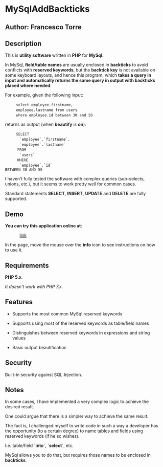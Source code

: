 # MySqlAddBackticks

## Author: Francesco Torre

## Description

This is **utility software** written in **PHP** for **MySql**.

In MySql, **field/table names** are usually enclosed in **backticks** to avoid conflicts with **reserved keywords**, but the **backtick key** is not available on some keyboard layouts, and hence this program, which **takes a query in input and automatically returns the same query in output with backticks placed where needed**.

For example, given the following input:

&nbsp;&nbsp;&nbsp;&nbsp;&nbsp;&nbsp;&nbsp;&nbsp;&nbsp;<code>select employee.firstname,</code>
<br>
&nbsp;&nbsp;&nbsp;&nbsp;&nbsp;&nbsp;&nbsp;&nbsp;&nbsp;<code>employee.lastname from users</code>
<br>
&nbsp;&nbsp;&nbsp;&nbsp;&nbsp;&nbsp;&nbsp;&nbsp;&nbsp;<code>where employee.id between 30 and 50</code>

returns as output (when **beautify** is **on**):

&nbsp;&nbsp;&nbsp;&nbsp;&nbsp;&nbsp;&nbsp;&nbsp;&nbsp;<code>SELECT</code>
<br>
&nbsp;&nbsp;&nbsp;&nbsp;&nbsp;&nbsp;&nbsp;&nbsp;&nbsp;&nbsp;&nbsp;&nbsp;<code>\`employee\`.\`firstname\`,</code>
<br>
&nbsp;&nbsp;&nbsp;&nbsp;&nbsp;&nbsp;&nbsp;&nbsp;&nbsp;&nbsp;&nbsp;&nbsp;<code>\`employee\`.\`lastname\`</code>
<br>
&nbsp;&nbsp;&nbsp;&nbsp;&nbsp;&nbsp;&nbsp;&nbsp;&nbsp;&nbsp;<code>FROM</code>
<br>
&nbsp;&nbsp;&nbsp;&nbsp;&nbsp;&nbsp;&nbsp;&nbsp;&nbsp;&nbsp;&nbsp;&nbsp;<code>\`users\`</code>
<br>
&nbsp;&nbsp;&nbsp;&nbsp;&nbsp;&nbsp;&nbsp;&nbsp;&nbsp;&nbsp;<code>WHERE</code>
<br>
&nbsp;&nbsp;&nbsp;&nbsp;&nbsp;&nbsp;&nbsp;&nbsp;&nbsp;&nbsp;&nbsp;&nbsp;<code>\`employee\`.\`id\` BETWEEN 30 AND 50</code>

I haven't fully tested the software with complex queries (sub-selects, unions, etc.), but it seems to work pretty well for common cases.

Standard statements **SELECT**, **INSERT**, **UPDATE** and **DELETE** are fully supported.

## Demo

**You can try this application online at**:

&nbsp;&nbsp;&nbsp;&nbsp;&nbsp;&nbsp;&nbsp;&nbsp;&nbsp;&nbsp;&nbsp;&nbsp;[link](#)

In the page, move the mouse over the **info** icon to see instructions on how to use it.

## Requirements

**PHP 5.x**.

*It doesn't work with PHP 7.x.*

## Features

- Supports the most common MySql reserved keywords

- Supports using most of the reserved keywords as table/field names

- Distinguishes between reserved keywords in expressions and string values

- Basic output beautification

## Security

Built-in security against SQL Injection.

## Notes

In some cases, I have implemented a very complex logic to achieve the desired result.

One could argue that there is a simpler way to achieve the same result.

The fact is, I challenged myself to write code in such a way a developer has the opportunity (to a certain degree) to name tables and fields using reserved keywords (if he so wishes).

I.e. table/field **\`into\`**, **\`select\`**, etc.

MySql allows you to do that, but requires those names to be enclosed in **backticks**.

